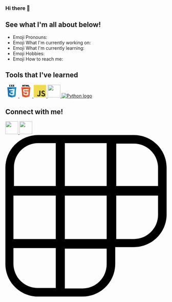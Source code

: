 ### Hi there 👋

## See what I'm all about below!

- Emoji Pronouns:
- Emoji What I'm currently working on:
- Emoji What I'm currently learning:
- Emoji Hobbies:
- Emoji How to reach me:

## Tools that I've learned
<p align="left"><!-- CSS Icon --><a href="https://www.w3schools.com/css/" target="_blank"> <img src="https://raw.githubusercontent.com/devicons/devicon/master/icons/css3/css3-original-wordmark.svg" alt="css3 logo" width="40" height="40"/></a><!-- HTML Icon --><a href="https://www.w3.org/html/" target="_blank"> <img src="https://raw.githubusercontent.com/devicons/devicon/master/icons/html5/html5-original-wordmark.svg" alt="html5 logo" width="40" height="40"/> </a><!-- JS Icon --><a href="https://developer.mozilla.org/en-US/docs/Web/JavaScript" target="_blank"> <img src="https://raw.githubusercontent.com/devicons/devicon/master/icons/javascript/javascript-original.svg" alt="javascript logo" width="40" height="40"/> </a><!-- Typescript Icon --><a href="https://www.typescriptlang.org/" target="_blank"> <img src="https://www.vectorlogo.zone/logos/typescriptlang/typescriptlang-icon.svg" width="40" height="40"> </a><!-- Python Icon --><a href="https://www.python.org/" target="_blank"> <img src="https://www.vectorlogo.zone/logos/python/python-icon.svg" alt="Python logo" width="40" height="40"/></a></p>

## Connect with me! 
<!-- Twitter Icon -->
<p align="left">
<a href="https://twitter.com/MuddMitchell"><img src="https://raw.githubusercontent.com/rahuldkjain/github-profile-readme-generator/master/src/images/icons/Social/twitter.svg" height="40" width="40"> </a><a href="https://www.linkedin.com/in/mitchell-mudd-96baa7204/"><img src="https://www.vectorlogo.zone/logos/linkedin/linkedin-icon.svg" height="40" width="40"></a><a href="https://www.linkedin.com/in/mitchell-mudd-96baa7204/"><svg role="img" viewBox="0 0 24 24" xmlns="http://www.w3.org/2000/svg"><path d="M19.125 0H4.875A4.865 4.865 0 0 0 0 4.875v14.25C0 21.825 2.175 24 4.875 24h6.6c2.7 0 4.875-2.175 4.875-4.875V16.65h2.775c2.7 0 4.875-2.175 4.875-4.875v-6.9C24 2.175 21.825 0 19.125 0zM16.5 1.275h2.625a3.6 3.6 0 0 1 3.6 3.6v2.7H16.5v-6.3zM15.075 9v6.45H8.85V9h6.225zM8.85 1.2h6.225v6.375H8.85V1.2zM1.275 4.8a3.6 3.6 0 0 1 3.6-3.6H7.5v6.375H1.275V4.8zM7.5 9v6.45H1.2V9h6.3zm0 13.725H4.8a3.6 3.6 0 0 1-3.6-3.6V16.8h6.3v5.925zm7.575-3.525a3.6 3.6 0 0 1-3.6 3.6H8.85v-5.925h6.225V19.2zm7.65-7.35a3.6 3.6 0 0 1-3.6 3.6H16.5V9h6.225v2.85z"/></svg></a></p>

<!--
**mitchelldirt/mitchelldirt** is a ✨ _special_ ✨ repository because its `README.md` (this file) appears on your GitHub profile.

Here are some ideas to get you started:

- 🔭 I’m currently working on ...
- 🌱 I’m currently learning ...
- 👯 I’m looking to collaborate on ...
- 🤔 I’m looking for help with ...
- 💬 Ask me about ...
- 📫 How to reach me: ...
- 😄 Pronouns: ...
- ⚡ Fun fact: ...
-->
